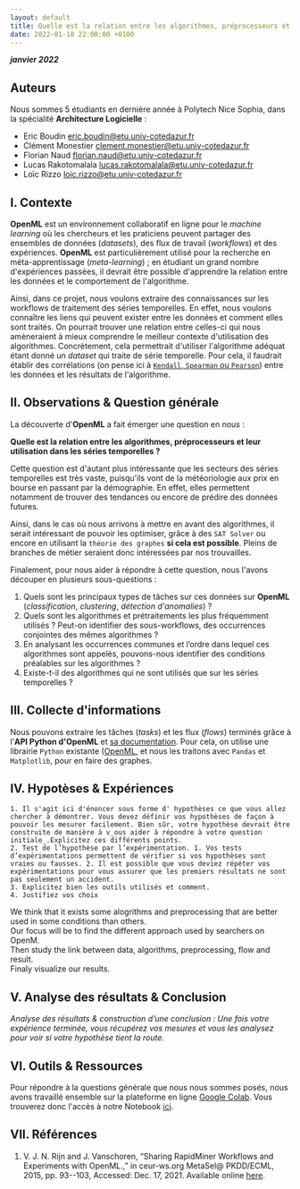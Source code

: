 ```yaml
---
layout: default
title: Quelle est la relation entre les algorithmes, préprocesseurs et leur utilisation dans les séries temporelles ?
date: 2022-01-10 22:00:00 +0100
---
```


**_janvier 2022_**

## Auteurs

Nous sommes 5 étudiants en dernière année à Polytech Nice Sophia, dans la spécialité **Architecture Logicielle** :

* Eric Boudin <eric.boudin@etu.univ-cotedazur.fr>
* Clément Monestier <clement.monestier@etu.univ-cotedazur.fr>
* Florian Naud <florian.naud@etu.univ-cotedazur.fr>
* Lucas Rakotomalala <lucas.rakotomalala@etu.univ-cotedazur.fr>
* Loïc Rizzo <loic.rizzo@etu.univ-cotedazur.fr>

## I. Contexte

**OpenML** est un environnement collaboratif en ligne pour le *machine learning* où les chercheurs et les praticiens peuvent partager des ensembles de données (*datasets*), des flux de travail (*workflows*) et des expériences. **OpenML** est particulièrement utilisé pour la recherche en méta-apprentissage (*meta-learning*) ; en étudiant un grand nombre d'expériences passées, il devrait être possible d'apprendre la relation entre les données et le comportement de l'algorithme.

Ainsi, dans ce projet, nous voulons extraire des connaissances sur les workflows de traitement des séries temporelles. En effet, nous voulons connaître les liens qui peuvent exister entre les données et comment elles sont traités. On pourrait trouver une relation entre
celles-ci qui nous amèneraient à mieux comprendre le meilleur contexte d'utilisation des 
algorithmes. Concrètement, cela permettrait d'utiliser l'algorithme adéquat étant donné un *dataset* qui traite de série temporelle. Pour cela, il faudrait établir des corrélations (on pense ici à [`Kendall`, `Spearman` ou `Pearson`](https://datascience.stackexchange.com/questions/64260/pearson-vs-spearman-vs-kendall/)) entre les données et les résultats de l'algorithme.


## II. Observations & Question générale

La découverte d'**OpenML** a fait émerger une question en nous :

**Quelle est la relation entre les algorithmes, préprocesseurs et leur utilisation dans les séries temporelles ?**

Cette question est d'autant plus intéressante que les secteurs des séries temporelles est très vaste, puisqu'ils vont de la météoriologie aux prix en bourse en passant par la démographie. En effet, elles permettent notamment de trouver des tendances ou encore de prédire des données futures.

Ainsi, dans le cas où nous arrivons à mettre en avant des algorithmes, il serait intéressant de pouvoir les optimiser, grâce à des `SAT Solver` ou encore en utilisant la `théorie des graphes` **si cela est possible**. Pleins de branches de métier seraient donc intéressées par nos trouvailles.

Finalement, pour nous aider à répondre à cette question, nous l'avons découper en plusieurs sous-questions :

1. Quels sont les principaux types de tâches sur ces données sur **OpenML** (*classification*, *clustering*, *détection d'anomalies*) ?
2. Quels sont les algorithmes et prétraitements les plus fréquemment utilisés ? Peut-on identifier des sous-workflows, des occurrences conjointes des mêmes algorithmes ?
3. En analysant les occurrences communes et l’ordre dans lequel ces algorithmes sont appelés, pouvons-nous identifier des conditions préalables sur les algorithmes ?
4. Existe-t-il des algorithmes qui ne sont utilisés que sur les séries temporelles ?

## III. Collecte d'informations

Nous pouvons extraire les tâches (*tasks*) et les flux (*flows*) terminés grâce à l'**API Python d'OpenML** et [sa documentation](https://docs.openml.org/Python-API/).
Pour cela, on utilise une librairie `Python` existante ([OpenML](https://pypi.org/project/openml/), et nous les traitons avec `Pandas` et `Matplotlib`, pour en faire des graphes.

## IV. Hypotèses & Expériences

    1. Il s'agit ici d'énoncer sous forme d' hypothèses ce que vous allez chercher à démontrer. Vous devez définir vos hypothèses de façon à pouvoir les mesurer facilement. Bien sûr, votre hypothèse devrait être construite de manière à v_ous aider à répondre à votre question initiale_.Explicitez ces différents points.
    2. Test de l’hypothèse par l’expérimentation. 1. Vos tests d’expérimentations permettent de vérifier si vos hypothèses sont vraies ou fausses. 2. Il est possible que vous deviez répéter vos expérimentations pour vous assurer que les premiers résultats ne sont pas seulement un accident.
    3. Explicitez bien les outils utilisés et comment.
    4. Justifiez vos choix

We think that it exists some alogrithms and preprocessing that are better used in some conditions than others.  
Our focus will be to find the different approach used by searchers on OpenM.  
Then study the link between data, algorithms, preprocessing, flow and result.  
Finaly visualize our results.

## V. Analyse des résultats & Conclusion

*Analyse des résultats & construction d’une conclusion : Une fois votre expérience terminée, vous récupérez vos mesures et vous les analysez pour voir si votre hypothèse tient la route.*

## VI. Outils & Ressources

Pour répondre à la questions générale que nous nous sommes posés, nous avons travaillé ensemble sur la plateforme en ligne [Google Colab](https://colab.research.google.com/). Vous trouverez donc l'accès à notre Notebook [ici](https://colab.research.google.com/).

## VII. Références

1. V. J. N. Rijn and J. Vanschoren, “Sharing RapidMiner Workflows and Experiments with
OpenML.,” in ceur-ws.org MetaSel@ PKDD/ECML, 2015, pp. 93--103, Accessed: Dec. 17, 2021. Available online [here](ftp://ceur-ws.org/pub/publications/CEUR-WS/Vol-1455.zip#page=98).